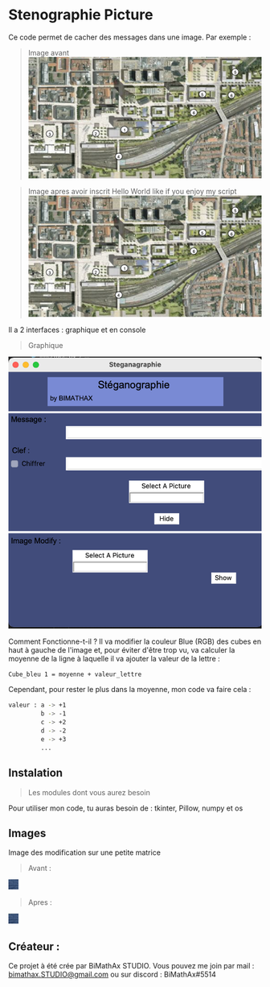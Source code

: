 # Stenographie Picture

Ce code permet de cacher des messages dans une image. Par exemple :

> Image avant
![](Picture/avant.png)

> Image apres avoir inscrit Hello World like if you enjoy my script 
![](Picture/apres.png)

Il a 2 interfaces : graphique et en console
> Graphique

![](Picture/Img1.png)

Comment Fonctionne-t-il ?
Il va modifier la couleur Blue (RGB) des cubes en haut à gauche de l'image et, pour éviter d'être trop vu, va calculer la moyenne de la ligne à laquelle il va ajouter la valeur de la lettre :
```sh
Cube_bleu 1 = moyenne + valeur_lettre
```
Cependant, pour rester le plus dans la moyenne, mon code va faire cela :
```sh
valeur : a -> +1
         b -> -1
         c -> +2
         d -> -2
         e -> +3
         ...
```
## Instalation
> Les modules dont vous aurez besoin

Pour utiliser mon code, tu auras besoin de : tkinter, Pillow, numpy et os

## Images
Image des modification sur une petite matrice
> Avant :

![](Picture/Zoomavant.png)

> Apres :

![](Picture/Zoomapres.png)

## Créateur :
Ce projet à été crée par BiMathAx STUDIO.
Vous pouvez me join par mail : bimathax.STUDIO@gmail.com
ou sur discord : BiMathAx#5514
